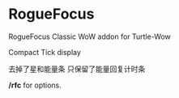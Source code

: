 # RogueFocus
RogueFocus Classic WoW addon for Turtle-Wow

Compact Tick display

去掉了星和能量条 只保留了能量回复计时条

**/rfc** for options.
